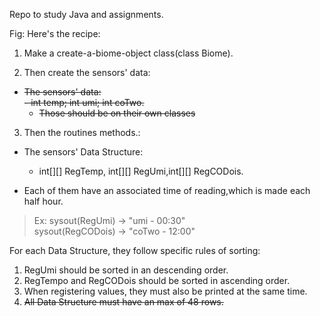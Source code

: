 Repo to study Java and assignments.

  Fig: Here's the recipe:
  1. Make a create-a-biome-object class(class Biome).</h2>

  2. Then create the sensors' data:
  - ~~The sensors' data:<br>- int temp; int umi; int coTwo.~~
      - ~~Those should be on their own classes~~
  
  3. Then the routines methods.:<br>
  - The sensors' Data Structure:<br>
    - int[][] RegTemp, int[][] RegUmi,int[][] RegCODois.<br>
  
  - Each of them have an associated time of reading,which is made each half hour.<br>
>Ex: sysout(RegUmi) -> "umi - 00:30"<br>
    sysout(RegCODois) -> "coTwo - 12:00"<br>

For each Data Structure, they follow specific rules of sorting:<br>
  1. RegUmi should be sorted in an descending order.
  2. RegTempo and RegCODois should be sorted in ascending order.<br>
  3. When registering values, they must also be printed at the same time.<br>
  4. ~~All Data Structure must have an max of 48 rows.~~
